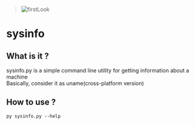 > ![firstLook](https://i.imgur.com/CB1ooxg.png)

# sysinfo

## What is it ?
sysinfo.py is a simple command line utility for getting information about a machine<br>
Basically, consider it as uname(cross-platform version)

## How to use ?
`py sysinfo.py --help`
